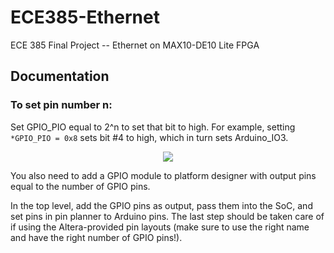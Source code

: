 # ECE385-Ethernet
ECE 385 Final Project -- Ethernet on MAX10-DE10 Lite FPGA


## Documentation

### To set pin number n: 

Set GPIO_PIO equal to 2^n to set that bit to high. For example, setting `*GPIO_PIO = 0x8` sets bit #4 to high, which in turn sets Arduino_IO3. 

<p align="center">
  <img src="https://cdn.discordapp.com/attachments/611409693134553126/908588278691790888/unknown.png">
</p>

You also need to add a GPIO module to platform designer with output pins equal to the number of GPIO pins.

In the top level, add the GPIO pins as output, pass them into the SoC, and set pins in pin planner to Arduino pins. The last step should be taken care of if using the Altera-provided pin layouts (make sure to use the right name and have the right number of GPIO pins!).
